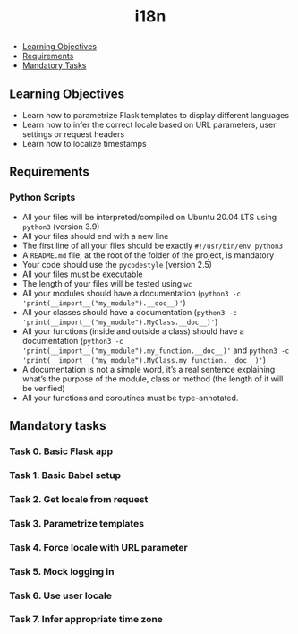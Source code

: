 # <p align="center">i18n</p>

- [Learning Objectives](#Learning_Objectives)
- [Requirements](#requirements)
- [Mandatory Tasks](#Mandatory_Tasks)


## Learning Objectives


- Learn how to parametrize Flask templates to display different languages
- Learn how to infer the correct locale based on URL parameters, user settings or request headers
- Learn how to localize timestamps


## Requirements

### Python Scripts

- All your files will be interpreted/compiled on Ubuntu 20.04 LTS using `python3` (version 3.9)
- All your files should end with a new line
- The first line of all your files should be exactly `#!/usr/bin/env python3`
- A `README.md` file, at the root of the folder of the project, is mandatory
- Your code should use the `pycodestyle` (version 2.5)
- All your files must be executable
- The length of your files will be tested using `wc`
- All your modules should have a documentation (`python3 -c 'print(__import__("my_module").__doc__)'`)
- All your classes should have a documentation (`python3 -c 'print(__import__("my_module").MyClass.__doc__)'`)
- All your functions (inside and outside a class) should have a documentation (`python3 -c 'print(__import__("my_module").my_function.__doc__)'` and `python3 -c 'print(__import__("my_module").MyClass.my_function.__doc__)'`)
- A documentation is not a simple word, it’s a real sentence explaining what’s the purpose of the module, class or method (the length of it will be verified)
- All your functions and coroutines must be type-annotated.

## Mandatory tasks

### Task 0. Basic Flask app
### Task 1. Basic Babel setup
### Task 2. Get locale from request
### Task 3. Parametrize templates
### Task 4. Force locale with URL parameter
### Task 5. Mock logging in
### Task 6. Use user locale
### Task 7. Infer appropriate time zone